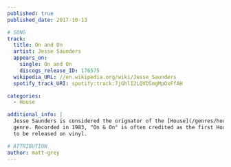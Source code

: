 ```yaml
---
published: true
published_date: 2017-10-13

# SONG
track:
  title: On and On
  artist: Jesse Saunders
  appears_on:
    single: On and On
    discogs_release_ID: 176575
  wikipedia_URL: //en.wikipedia.org/wiki/Jesse_Saunders
  spotify_track_URI: spotify:track:7jGhlI2LQVDSmgMpOxFfAH

categories:
  - House

additional_info: |
  Jesse Saunders is considered the orignator of the [House](/genres/house)
  genre. Recorded in 1983, "On & On" is often credited as the first House record
  to be released on vinyl.

# ATTRIBUTION
author: matt-grey
---
```

